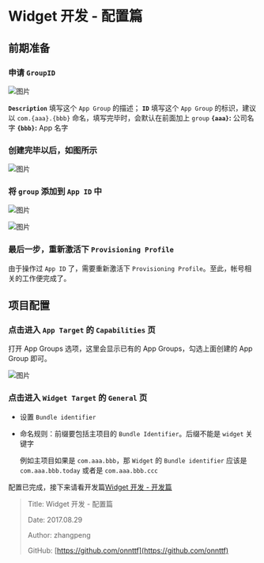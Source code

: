 # Widget 开发 - 配置篇

## 前期准备

### 申请 `GroupID`

![图片](https://file.zhangpeng.site/2017/08/29/1.jpeg)

**`Description`** 填写这个 `App Group` 的描述；
**`ID`** 填写这个 `App Group` 的标识，建议以 `com.{aaa}.{bbb}` 命名，填写完毕时，会默认在前面加上 `group`
**`{aaa}`:** 公司名字
**`{bbb}`:** App 名字

### 创建完毕以后，如图所示

![图片](https://file.zhangpeng.site/2017/08/29/2.jpeg)

### 将 `group` 添加到 `App ID` 中

![图片](https://file.zhangpeng.site/2017/08/29/3.jpeg)

![图片](https://file.zhangpeng.site/2017/08/29/4.jpeg)

### 最后一步，重新激活下 `Provisioning Profile`

由于操作过 `App ID` 了，需要重新激活下 `Provisioning Profile`。至此，帐号相关的工作便完成了。

## 项目配置

### 点击进入 `App Target` 的 `Capabilities` 页

打开 App Groups 选项，这里会显示已有的 App Groups，勾选上面创建的 App Group 即可。

![图片](https://file.zhangpeng.site/2017/08/29/5.jpeg)

### 点击进入 `Widget Target` 的 `General` 页

* 设置 `Bundle identifier`
* 命名规则：前缀要包括主项目的 `Bundle Identifier`。后缀不能是 `widget` 关键字

  例如主项目如果是 `com.aaa.bbb`，那 `Widget` 的 `Bundle identifier` 应该是 `com.aaa.bbb.today` 或者是 `com.aaa.bbb.ccc`

配置已完成，接下来请看开发篇[Widget 开发 - 开发篇](http://www.jianshu.com/p/9ddb712a45b4)

> Title: Widget 开发 - 配置篇
>
> Date: 2017.08.29
>
> Author: zhangpeng
>
> GitHub: [https://github.com/onnttf](https://github.com/onnttf)
